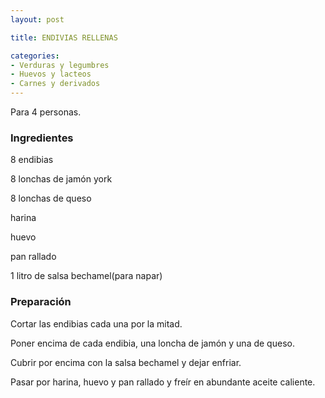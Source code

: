 ```yaml
---
layout: post

title: ENDIVIAS RELLENAS

categories:
- Verduras y legumbres
- Huevos y lacteos
- Carnes y derivados
---
```

Para 4 personas.

<h3>Ingredientes</h3>
8 endibias

8 lonchas de jamón york

8 lonchas de queso

harina

huevo

pan rallado

1 litro de salsa bechamel(para napar)

<h3>Preparación</h3>
Cortar las endibias cada una por la mitad.

Poner encima de cada endibia, una loncha de jamón y una de queso.

Cubrir por encima con la salsa bechamel y dejar enfriar.

Pasar por harina, huevo y pan rallado y freír en abundante aceite caliente.